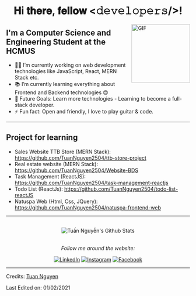 <div align="center">
<h1> 𝐇i 𝐭𝐡𝐞𝐫𝐞, 𝐟𝐞𝐥𝐥𝐨𝐰 <𝚍𝚎𝚟𝚎𝚕𝚘𝚙𝚎𝚛𝚜/>! </h1>
</div>

<img align="right" alt="GIF" height="160px" src="https://media.giphy.com/media/du3J3cXyzhj75IOgvA/giphy.gif" />

## I'm a Computer Science and Engineering Student at the HCMUS

- 👨‍💻 I’m currently working on web development technologies like JavaScript, React, MERN Stack etc.
- 📚 I’m currently learning everything about Frontend and Backend technologies 😍
- 🎯 Future Goals: Learn more technologies - Learning to become a full-stack developer.
- ⚡ Fun fact: Open and friendly, I love to play guitar & code.

---

## Project for learning

- Sales Website TTB Store (MERN Stack): https://github.com/TuanNguyen2504/ttb-store-project
- Real estate website (MERN Stack): https://github.com/TuanNguyen2504/Website-BDS
- Task Management (ReactJS): https://github.com/TuanNguyen2504/task-management-reactjs
- Todo List (ReactJs): https://github.com/TuanNguyen2504/todo-list-reactJS
- Natuspa Web (Html, Css, JQuery): https://github.com/TuanNguyen2504/natuspa-frontend-web

---

<div align="center">
</br>
<img align="center" src="https://github-readme-stats.vercel.app/api?username=TuanNguyen2504&include_all_commits=true&count_private=true&show_icons=true&line_height=20&title_color=7A7ADB&icon_color=2234AE&text_color=D3D3D3&bg_color=0,000000,130F40" alt="Tuấn Nguyễn's Github Stats">
</br>
</br>

<i>Follow me around the website:</i><br>

<a href="https://www.linkedin.com/in/nguyenleanhtuan/" target="_blank"><img src="https://img.shields.io/badge/LinkedIn-%230077B5.svg?&style=flat-square&logo=linkedin&logoColor=white" alt="LinkedIn"></a>
<a href="https://www.instagram.com/__tuan.ng_/" target="_blank"><img src="https://img.shields.io/badge/Instagram-%23E4405F.svg?&style=flat-square&logo=instagram&logoColor=white" alt="Instagram"></a>
<a href="https://facebook.com/TuanNguyen250400/" target="_blank"><img src="https://img.shields.io/badge/Facebook-%231877F2.svg?&style=flat-square&logo=facebook&logoColor=white" alt="Facebook"></a>

</div>

---

Credits: [Tuan Nguyen](https://github.com/TuanNguyen2504/)

Last Edited on: 01/02/2021
